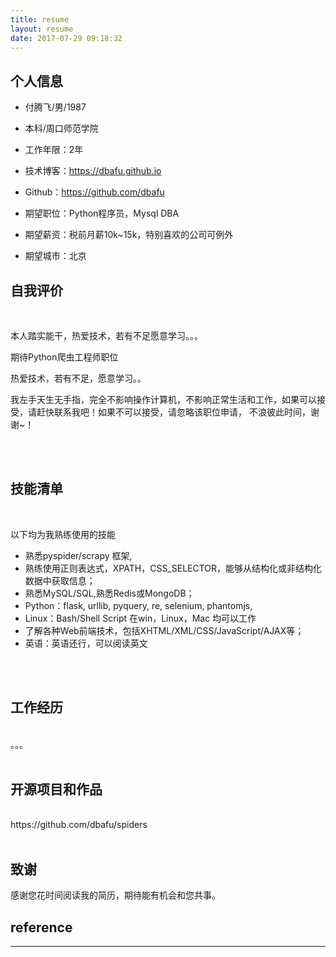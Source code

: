 ```yaml
---
title: resume
layout: resume
date: 2017-07-29 09:18:32
---
```


## 个人信息

  - 付腾飞/男/1987

  - 本科/周口师范学院

  - 工作年限：2年

  - 技术博客：https://dbafu.github.io

  - Github：https://github.com/dbafu

  - 期望职位：Python程序员，Mysql DBA

  - 期望薪资：税前月薪10k~15k，特别喜欢的公司可例外

  - 期望城市：北京

## 自我评价
<br>

本人踏实能干，热爱技术，若有不足愿意学习。。。

期待Python爬虫工程师职位

热爱技术，若有不足，愿意学习。。

我左手天生无手指，完全不影响操作计算机，不影响正常生活和工作，如果可以接受，请赶快联系我吧！如果不可以接受，请忽略该职位申请， 不浪彼此时间，谢谢~！

<br><br>

## 技能清单

<br>

以下均为我熟练使用的技能
  - 熟悉pyspider/scrapy 框架, 
  - 熟练使用正则表达式，XPATH，CSS_SELECTOR，能够从结构化或非结构化数据中获取信息；
  - 熟悉MySQL/SQL,熟悉Redis或MongoDB；
  - Python：flask, urllib, pyquery, re, selenium, phantomjs,
  - Linux：Bash/Shell Script  在win，Linux，Mac 均可以工作
  - 了解各种Web前端技术，包括XHTML/XML/CSS/JavaScript/AJAX等；
  - 英语：英语还行，可以阅读英文

<br><br>


## 工作经历
<br>
。。。
<br><br>

## 开源项目和作品
<br>
https://github.com/dbafu/spiders
<br><br>




## 致谢

感谢您花时间阅读我的简历，期待能有机会和您共事。


## reference

----------------


